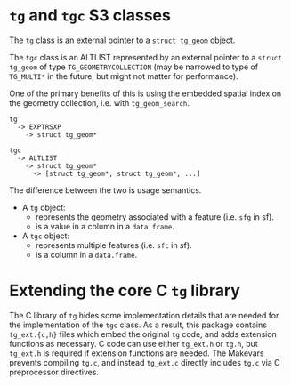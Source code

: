 # `tg` and `tgc` S3 classes

The `tg` class is an external pointer to a `struct tg_geom` object.

The `tgc` class is an ALTLIST represented by an external pointer to a `struct tg_geom` of type `TG_GEOMETRYCOLLECTION` (may be narrowed to type of `TG_MULTI*` in the future, but might not matter for performance).

One of the primary benefits of this is using the embedded spatial index on the geometry collection, i.e. with `tg_geom_search`.

```
tg
  -> EXPTRSXP
    -> struct tg_geom*

tgc
  -> ALTLIST
    -> struct tg_geom*
      -> [struct tg_geom*, struct tg_geom*, ...]
```

The difference between the two is usage semantics.

- A `tg` object:
  - represents the geometry associated with a feature (i.e. `sfg` in sf).
  - is a value in a column in a `data.frame`.
- A `tgc` object:
  - represents multiple features (i.e. `sfc` in sf).
  - is a column in a `data.frame`.

# Extending the core C `tg` library

The C library of `tg` hides some implementation details that are needed for the implementation of the `tgc` class.
As a result, this package contains `tg_ext.{c,h}` files which embed the original `tg` code, and adds extension functions
as necessary. C code can use either `tg_ext.h` or `tg.h`, but `tg_ext.h` is required if extension functions are needed.
The Makevars prevents compiling `tg.c`, and instead `tg_ext.c` directly includes `tg.c` via C preprocessor directives.
